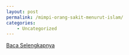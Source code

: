 ```yaml
---
layout: post
permalink: /mimpi-orang-sakit-menurut-islam/
categories:
    - Uncategorized
---
```


[Baca Selengkapnya](/04)
